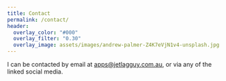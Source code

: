 ```yaml
---
title: Contact
permalink: /contact/
header:
  overlay_color: "#000"
  overlay_filter: "0.30"
  overlay_image: assets/images/andrew-palmer-Z4K7eVjN1v4-unsplash.jpg
---
```


I can be contacted by email at [apps@jetlagguy.com.au](mailto:apps@jetlagguy.com.au), or via any of the linked social media.
